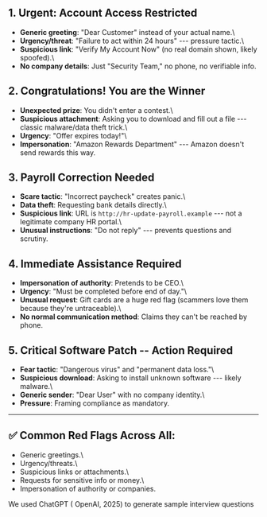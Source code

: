 
## 1. Urgent: Account Access Restricted

-   **Generic greeting**: "Dear Customer" instead of your actual name.\
-   **Urgency/threat**: "Failure to act within 24 hours" --- pressure
    tactic.\
-   **Suspicious link**: "Verify My Account Now" (no real domain shown,
    likely spoofed).\
-   **No company details**: Just "Security Team," no phone, no
    verifiable info.

## 2. Congratulations! You are the Winner

-   **Unexpected prize**: You didn't enter a contest.\
-   **Suspicious attachment**: Asking you to download and fill out a
    file --- classic malware/data theft trick.\
-   **Urgency**: "Offer expires today!"\
-   **Impersonation**: "Amazon Rewards Department" --- Amazon doesn't
    send rewards this way.

## 3. Payroll Correction Needed

-   **Scare tactic**: "Incorrect paycheck" creates panic.\
-   **Data theft**: Requesting bank details directly.\
-   **Suspicious link**: URL is `http://hr-update-payroll.example` ---
    not a legitimate company HR portal.\
-   **Unusual instructions**: "Do not reply" --- prevents questions and
    scrutiny.

## 4. Immediate Assistance Required

-   **Impersonation of authority**: Pretends to be CEO.\
-   **Urgency**: "Must be completed before end of day."\
-   **Unusual request**: Gift cards are a huge red flag (scammers love
    them because they're untraceable).\
-   **No normal communication method**: Claims they can't be reached by
    phone.

## 5. Critical Software Patch -- Action Required

-   **Fear tactic**: "Dangerous virus" and "permanent data loss."\
-   **Suspicious download**: Asking to install unknown software ---
    likely malware.\
-   **Generic sender**: "Dear User" with no company identity.\
-   **Pressure**: Framing compliance as mandatory.

------------------------------------------------------------------------

## ✅ Common Red Flags Across All:

-   Generic greetings.\
-   Urgency/threats.\
-   Suspicious links or attachments.\
-   Requests for sensitive info or money.\
-   Impersonation of authority or companies.


  We used ChatGPT ( OpenAI, 2025) to generate sample interview questions 


